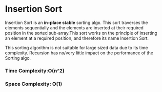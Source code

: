 # Insertion Sort

Insertion Sort is an <b>in-place stable</b> sorting algo. This sort traverses the elements sequentially and the elements are inserted at their required position in the sorted sub-array.This sort works on the principle of inserting an element at a required position, and therefore its name Insertion Sort.

This sorting algorithm is not suitable for large sized data due to its time complexity. Recursion has no/very little impact on the performance of the Sorting algo.

### Time Complexity:O(n^2)

### Space Complexity: O(1)